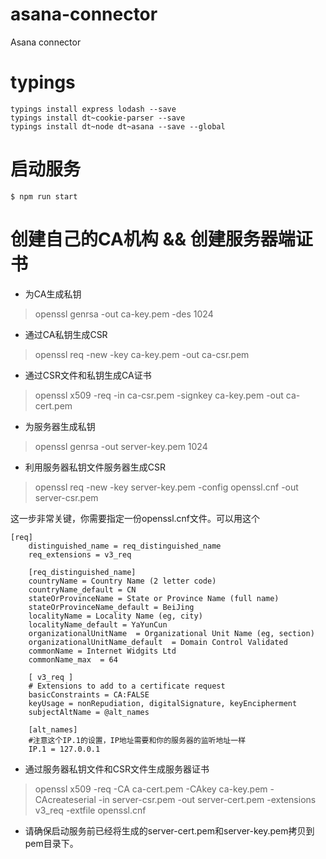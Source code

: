 # asana-connector
Asana connector

# typings 
```
typings install express lodash --save
typings install dt~cookie-parser --save
typings install dt~node dt~asana --save --global
```

# 启动服务
```
$ npm run start
```

# 创建自己的CA机构 && 创建服务器端证书

* 为CA生成私钥
> openssl genrsa -out ca-key.pem -des 1024

* 通过CA私钥生成CSR
> openssl req -new -key ca-key.pem -out ca-csr.pem

* 通过CSR文件和私钥生成CA证书
> openssl x509 -req -in ca-csr.pem -signkey ca-key.pem -out ca-cert.pem

* 为服务器生成私钥
> openssl genrsa -out server-key.pem 1024

* 利用服务器私钥文件服务器生成CSR
> openssl req -new -key server-key.pem -config openssl.cnf -out server-csr.pem

这一步非常关键，你需要指定一份openssl.cnf文件。可以用这个

```
[req]  
    distinguished_name = req_distinguished_name  
    req_extensions = v3_req  
  
    [req_distinguished_name]  
    countryName = Country Name (2 letter code)  
    countryName_default = CN  
    stateOrProvinceName = State or Province Name (full name)  
    stateOrProvinceName_default = BeiJing  
    localityName = Locality Name (eg, city)  
    localityName_default = YaYunCun  
    organizationalUnitName  = Organizational Unit Name (eg, section)  
    organizationalUnitName_default  = Domain Control Validated  
    commonName = Internet Widgits Ltd  
    commonName_max  = 64  
  
    [ v3_req ]  
    # Extensions to add to a certificate request  
    basicConstraints = CA:FALSE  
    keyUsage = nonRepudiation, digitalSignature, keyEncipherment  
    subjectAltName = @alt_names  
  
    [alt_names]  
	#注意这个IP.1的设置，IP地址需要和你的服务器的监听地址一样
    IP.1 = 127.0.0.1
```
* 通过服务器私钥文件和CSR文件生成服务器证书
> openssl x509 -req -CA ca-cert.pem -CAkey ca-key.pem -CAcreateserial -in server-csr.pem -out server-cert.pem -extensions v3_req -extfile openssl.cnf
* 请确保启动服务前已经将生成的server-cert.pem和server-key.pem拷贝到pem目录下。